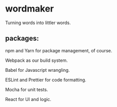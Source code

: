 # wordmaker

Turning words into littler words.

## packages:

npm and Yarn for package management, of course.

Webpack as our build system.

Babel for Javascript wrangling.

ESLint and Prettier for code formatting.

Mocha for unit tests.

React for UI and logic.
